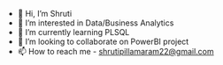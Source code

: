 - 👋 Hi, I’m Shruti
- 👀 I’m interested in Data/Business Analytics
- 🌱 I’m currently learning PLSQL
- 💞️ I’m looking to collaborate on PowerBI project
- 📫 How to reach me - shrutipillamaram22@gmail.com
  

<!---
Pillamaram22/Pillamaram22 is a ✨ special ✨ repository because its `README.md` (this file) appears on your GitHub profile.
You can click the Preview link to take a look at your changes.
--->
